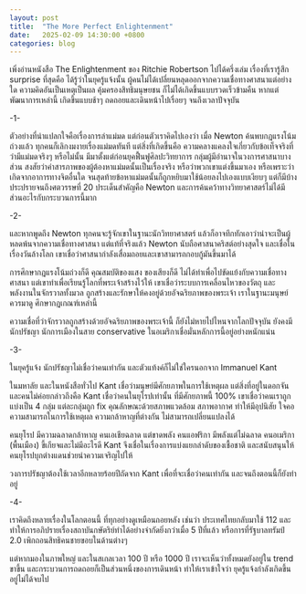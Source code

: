 ```yaml
---
layout: post
title:  "The More Perfect Enlightenment"
date:   2025-02-09 14:30:00 +0800
categories: blog
---
```

เพิ่งอ่านหนังสือ The Enlightenment ของ Ritchie Robertson ไปได้ครึ่งเล่ม  เรื่องที่เรารู้สึก surprise ที่สุดคือ ได้รู้ว่าในยุครู้แจ้งนั้น ผู้คนไม่ได้เปลี่ยนหลุดออกจากความเชื่อทางศาสนาแต่อย่างใด ความคิดอันเป็นเหตุเป็นผล คุ้มครองสิทธิมนุษยชน ก็ไม่ได้เกิดขึ้นแบบรวดเร็วข้ามคืน  หากแต่พัฒนาการเหล่านี้ เกิดขึ้นแบบช้าๆ ถดถอยและเดินหน้าไปเรื่อยๆ จนถึงเวลาปัจจุบัน

-1-

ตัวอย่างที่น่าแปลกใจคือเรื่องการล่าแม่มด  แต่ก่อนตัวเราคิดไปเองว่า เมื่อ Newton ค้นพบกฎแรงโน้มถ่วงแล้ว ทุกคนก็เลิกงมงายเรื่องแม่มดทันที  แต่สิ่งที่เกิดขึ้นคือ ความคลางแคลงใจเกี่ยวกับข้อเท็จจริงที่ว่ามีแม่มดจริงๆ หรือไม่นั้น มีมาตั้งแต่ก่อนยุคฟื้นฟูศิลปะวิทยาการ กลุ่มผู้มีอำนาจในวงการศาสนาบางส่วน สงสัยว่าคำสารภาพของผู้ต้องหาแม่มดนั้นเป็นเรื่องจริง หรือว่าพวกเขาแต่งขึ้นมาเอง หรือเพราะว่าเกิดจากอาการทางจิตอื่นใด  จนสุดท้ายข้อหาแม่มดนั้นก็ถูกหยิบมาใช้น้อยลงไปเองแบบเงียบๆ แต่ก็มีบ้างประปรายจนถึงศตวรรษที่ 20  ประเด็นสำคัญคือ Newton และการค้นคว้าทางวิทยาศาสตร์ไม่ได้มีส่วนอะไรกับกระบวนการนี้มาก

-2- 

และหากพูดถึง Newton ทุกคนจะรู้จักเขาในฐานะนักวิทยาศาสตร์ แล้วก็อาจทึกทักเอาว่าน่าจะเป็นผู้หลดพ้นจากความเชื่อทางศาสนา  แต่แท้ที่จริงแล้ว Newton นับถือศาสนาคริสต์อย่างสุดใจ และเชื่อในเรื่องวันล้างโลก เขาเชื่อว่าศาสนากำลังเสื่อมถอยและเขาสามารถกอบกู้มันขึ้นมาได้

การศึกษากฎแรงโน้มถ่วงก็ดี คุณสมบัติของแสง ของเสียงก็ดี ไม่ได้ทำเพื่อไปขัดแย้งกับความเชื่อทางศาสนา แต่เขาทำเพื่อเรียนรู้โลกที่พระเจ้าสร้างไว้ให้  เขาเชื่อว่าระบบการเคลื่อนไหวของวัตถุ และพลังงานในจักรวาลทั้งมวล ถูกสร้างและรักษาให้คงอยู่ด้วยอัจฉริยภาพของพระเจ้า เราในฐานะมนุษย์ควรมาดู ศึกษากฎเกณฑ์เหล่านี้

ความเชื่อที่ว่าจักรวาลถูกสร้างด้วยอัจฉริยภาพของพระเจ้านี้ ก็ยังไม่หายไปไหนจากโลกปัจจุบัน ยังคงมีนักปรัชญา นักการเมืองในสาย conservative ในอเมริกาเชื่อมั่นหลักการนี้อยู่อย่างหนักแน่น

-3-

ในยุครู้แจ้ง นักปรัชญาไม่เชื่อว่าคนเท่ากัน และตัวแท้งค์ก็ไม่ใช่ใครนอกจาก Immanuel Kant

ในมหาลัย และในหนังสือทั่วไป Kant เชื่อว่ามนุษย์มีศักยภาพในการใช้เหตุผล แต่สิ่งที่อยู่ในดอกจันและคนไม่ค่อยกล่าวถึงคือ Kant เชื่อว่าคนในยุโรปเท่านั้น ที่มีศักยภาพนี้ 100%  เขาเชื่อว่าคนเราถูกแบ่งเป็น 4 กลุ่ม แต่ละกลุ่มถูก fix คุณลักษณะด้วยสภาพแวดล้อม สภาพอากาศ ทำให้มีอุปนิสัย ใจคอ ความสามารถในการใช้เหตุผล ความกล้าหาญที่ต่างกัน ไม่สามารถเปลี่ยนแปลงได้

คนยุโรป มีความฉลาดกล้าหาญ คนเอเชียฉลาด แต่ขาดพลัง คนแอฟริกา มีพลังแต่ไม่ฉลาด คนอเมริกา (พื้นเมือง) ขี้เกียจและไม่มีอะไรดี  Kant จึงเชื่อในเรื่องการแบ่งแยกลำดับของเชื้อชาติ และสนับสนุนให้คนยุโรปบุกต่างแดนช่วยนำความเจริญไปให้

วงการปรัชญาต้องใช้เวลาอีกหลายร้อยปีถัดจาก Kant เพื่อที่จะเชื่อว่าคนเท่ากัน และจนถึงตอนนี้ก็ยังทำอยู่

-4-

เราคิดถึงหลายเรื่องในโลกตอนนี้ ที่ทุกอย่างดูเหมือนถอยหลัง เช่นว่า ประเทศไทยกลับมาใช้ 112 และทำให้การอภิปรายเรื่องสถาบันกษัตริย์ทำได้อย่างจำกัดยิ่งกว่าเมื่อ 5 ปีที่แล้ว หรือการที่รัฐบาลทรัมป์ 2.0 เพิกถอนสิทธิคนชายขอบในด้านต่างๆ 

แต่หากมองในภาพใหญ่ และในสเกลเวลา 100 ปี หรือ 1000 ปี เราจะเห็นว่าทั้งหมดยังอยู่ใน trend ขาขึ้น และกระบวนการถดถอยก็เป็นส่วนหนึ่งของการเดินหน้า  ทำให้เราเข้าใจว่า ยุครู้แจ้งกำลังเกิดขึ้นอยู่ไม่ได้จบไป
